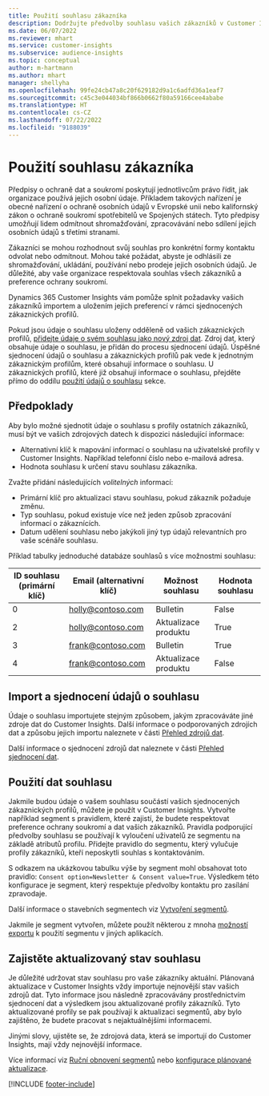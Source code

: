 ```yaml
---
title: Použití souhlasu zákazníka
description: Dodržujte předvolby souhlasu vašich zákazníků v Customer Insights importem údajů o souhlasu.
ms.date: 06/07/2022
ms.reviewer: mhart
ms.service: customer-insights
ms.subservice: audience-insights
ms.topic: conceptual
author: m-hartmann
ms.author: mhart
manager: shellyha
ms.openlocfilehash: 99fe24cb47a8c20f629182d9a1c6adfd36a1eaf7
ms.sourcegitcommit: c45c3e044034bf866b0662f80a59166cee4ababe
ms.translationtype: HT
ms.contentlocale: cs-CZ
ms.lasthandoff: 07/22/2022
ms.locfileid: "9188039"
---
```

# <a name="use-customer-consent"></a>Použití souhlasu zákazníka

Předpisy o ochraně dat a soukromí poskytují jednotlivcům právo řídit, jak organizace používá jejich osobní údaje. Příkladem takových nařízení je obecné nařízení o ochraně osobních údajů v Evropské unii nebo kalifornský zákon o ochraně soukromí spotřebitelů ve Spojených státech. Tyto předpisy umožňují lidem odmítnout shromažďování, zpracovávání nebo sdílení jejich osobních údajů s třetími stranami.  

Zákazníci se mohou rozhodnout svůj souhlas pro konkrétní formy kontaktu odvolat nebo odmítnout. Mohou také požádat, abyste je odhlásili ze shromažďování, ukládání, používání nebo prodeje jejich osobních údajů. Je důležité, aby vaše organizace respektovala souhlas všech zákazníků a preference ochrany soukromí.  

Dynamics 365 Customer Insights vám pomůže splnit požadavky vašich zákazníků importem a uložením jejich preferencí v rámci sjednocených zákaznických profilů.

Pokud jsou údaje o souhlasu uloženy odděleně od vašich zákaznických profilů, [přidejte údaje o svém souhlasu jako nový zdroj dat](#import-and-unify-consent-data). Zdroj dat, který obsahuje údaje o souhlasu, je přidán do procesu sjednocení údajů. Úspěšné sjednocení údajů o souhlasu a zákaznických profilů pak vede k jednotným zákaznickým profilům, které obsahují informace o souhlasu. U zákaznických profilů, které již obsahují informace o souhlasu, přejděte přímo do oddílu [použití údajů o souhlasu](#use-consent-data) sekce.

## <a name="prerequisites"></a>Předpoklady

Aby bylo možné sjednotit údaje o souhlasu s profily ostatních zákazníků, musí být ve vašich zdrojových datech k dispozici následující informace:

- Alternativní klíč k mapování informací o souhlasu na uživatelské profily v Customer Insights. Například telefonní číslo nebo e-mailová adresa.
- Hodnota souhlasu k určení stavu souhlasu zákazníka.

Zvažte přidání následujících *volitelných* informací:

- Primární klíč pro aktualizaci stavu souhlasu, pokud zákazník požaduje změnu.
- Typ souhlasu, pokud existuje více než jeden způsob zpracování informací o zákaznících.
- Datum udělení souhlasu nebo jakýkoli jiný typ údajů relevantních pro vaše scénáře souhlasu.

Příklad tabulky jednoduché databáze souhlasů s více možnostmi souhlasu:

|ID souhlasu (primární klíč)   |Email (alternativní klíč)  |Možnost souhlasu  |Hodnota souhlasu  |
|---------|---------|---------|---------|
|0    |  holly@contoso.com       |  Bulletin       |  False       |
|2    |  holly@contoso.com       |  Aktualizace produktu       |  True       |
|3    |  frank@contoso.com       |  Bulletin       | True        |
|4    |  frank@contoso.com       |  Aktualizace produktu       |  False       |

## <a name="import-and-unify-consent-data"></a>Import a sjednocení údajů o souhlasu

Údaje o souhlasu importujete stejným způsobem, jakým zpracováváte jiné zdroje dat do Customer Insights. Další informace o podporovaných zdrojích dat a způsobu jejich importu naleznete v části [Přehled zdrojů dat](data-sources.md).

Další informace o sjednocení zdrojů dat naleznete v části [Přehled sjednocení dat](data-unification.md).

## <a name="use-consent-data"></a>Použití dat souhlasu

Jakmile budou údaje o vašem souhlasu součástí vašich sjednocených zákaznických profilů, můžete je použít v Customer Insights. Vytvořte například segment s pravidlem, které zajistí, že budete respektovat preference ochrany soukromí a dat vašich zákazníků. Pravidla podporující předvolby souhlasu se používají k vyloučení uživatelů ze segmentu na základě atributů profilu. Přidejte pravidlo do segmentu, který vylučuje profily zákazníků, kteří neposkytli souhlas s kontaktováním.

S odkazem na ukázkovou tabulku výše by segment mohl obsahovat toto pravidlo: `Consent option=Newsletter & Consent value=True`. Výsledkem této konfigurace je segment, který respektuje předvolby kontaktu pro zasílání zpravodaje.

Další informace o stavebních segmentech viz [Vytvoření segmentů](segment-builder.md).

Jakmile je segment vytvořen, můžete použít některou z mnoha [možností exportu](export-destinations.md) k použití segmentu v jiných aplikacích.

## <a name="ensure-updated-consent-status"></a>Zajistěte aktualizovaný stav souhlasu

Je důležité udržovat stav souhlasu pro vaše zákazníky aktuální. Plánovaná aktualizace v Customer Insights vždy importuje nejnovější stav vašich zdrojů dat. Tyto informace jsou následně zpracovávány prostřednictvím sjednocení dat a výsledkem jsou aktualizované profily zákazníků. Tyto aktualizované profily se pak používají k aktualizaci segmentů, aby bylo zajištěno, že budete pracovat s nejaktuálnějšími informacemi.

Jinými slovy, ujistěte se, že zdrojová data, která se importují do Customer Insights, mají vždy nejnovější informace.

Více informací viz [Ruční obnovení segmentů](segments.md#refresh-segments) nebo [konfigurace plánované aktualizace](system.md#schedule-tab).

[!INCLUDE [footer-include](includes/footer-banner.md)]
